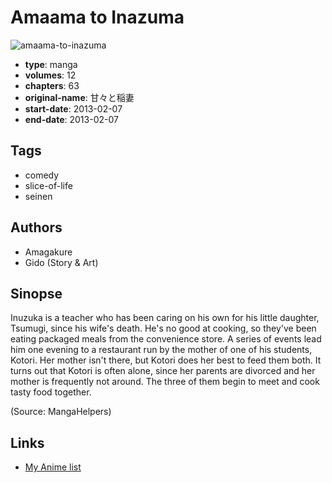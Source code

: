 # Amaama to Inazuma

![amaama-to-inazuma](https://cdn.myanimelist.net/images/manga/3/188833.jpg)

-   **type**: manga
-   **volumes**: 12
-   **chapters**: 63
-   **original-name**: 甘々と稲妻
-   **start-date**: 2013-02-07
-   **end-date**: 2013-02-07

## Tags

-   comedy
-   slice-of-life
-   seinen

## Authors

-   Amagakure
-   Gido (Story & Art)

## Sinopse

Inuzuka is a teacher who has been caring on his own for his little daughter, Tsumugi, since his wife's death. He's no good at cooking, so they've been eating packaged meals from the convenience store. A series of events lead him one evening to a restaurant run by the mother of one of his students, Kotori. Her mother isn't there, but Kotori does her best to feed them both. It turns out that Kotori is often alone, since her parents are divorced and her mother is frequently not around. The three of them begin to meet and cook tasty food together.

(Source: MangaHelpers)

## Links

-   [My Anime list](https://myanimelist.net/manga/63535/Amaama_to_Inazuma)
